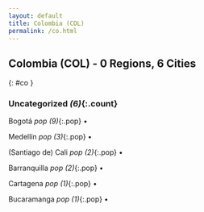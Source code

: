 ```yaml
---
layout: default
title: Colombia (COL)
permalink: /co.html
---
```



## Colombia (COL) - 0 Regions, 6 Cities
{: #co }





### Uncategorized _(6)_{:.count}


Bogotá  _pop (9)_{:.pop} •

Medellín  _pop (3)_{:.pop} •

(Santiago de) Cali  _pop (2)_{:.pop} •

Barranquilla  _pop (2)_{:.pop} •

Cartagena  _pop (1)_{:.pop} •

Bucaramanga  _pop (1)_{:.pop} •


 

